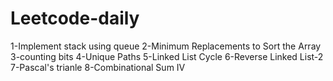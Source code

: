# Leetcode-daily
1-Implement stack using queue 
2-Minimum Replacements to Sort the Array
3-counting bits
4-Unique Paths
5-Linked List Cycle
6-Reverse Linked List-2
7-Pascal's trianle
8-Combinational Sum IV
